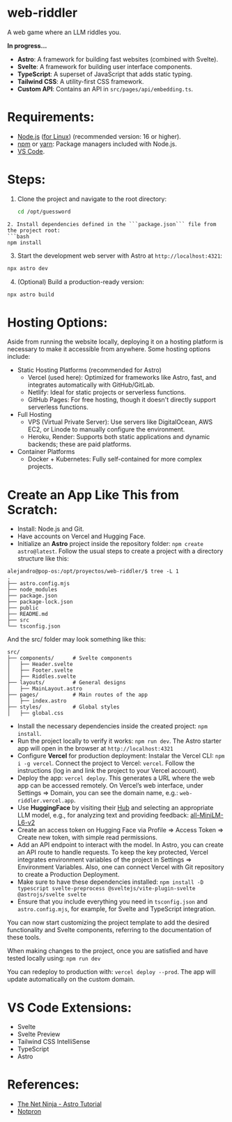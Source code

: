 # web-riddler

A web game where an LLM riddles you.

__In progress...__

* **Astro**: A framework for building fast websites (combined with Svelte).
* **Svelte**: A framework for building user interface components.
* **TypeScript**: A superset of JavaScript that adds static typing.
* **Tailwind CSS**: A utility-first CSS framework.
* **Custom API**: Contains an API in `src/pages/api/embedding.ts`.

# Requirements:
* [Node.js](https://nodejs.org/) ([for Linux](https://nodejs.org/en/download)) (recommended version: 16 or higher).
* [npm](https://docs.npmjs.com/cli/v8/commands/npm-install) or [yarn](https://classic.yarnpkg.com/lang/en/docs/install/#windows-stable): Package managers included with Node.js.
* [VS Code](https://code.visualstudio.com/docs/setup/setup-overview).

# Steps:

1. Clone the project and navigate to the root directory:  
   ```bash
   cd /opt/guessword
```
2. Install dependencies defined in the ```package.json``` file from the project root:
```bash
npm install
```
3. Start the development web server with Astro at ```http://localhost:4321```:
```bash
npx astro dev
```
4. (Optional) Build a production-ready version:
```bash
npx astro build
```

# Hosting Options:
Aside from running the website locally, deploying it on a hosting platform is necessary to make it accessible from anywhere. Some hosting options include:

- Static Hosting Platforms (recommended for Astro)
	- Vercel (used here): Optimized for frameworks like Astro, fast, and integrates automatically with GitHub/GitLab.
	- Netlify: Ideal for static projects or serverless functions.
	- GitHub Pages: For free hosting, though it doesn't directly support serverless functions.
- Full Hosting
	- VPS (Virtual Private Server): Use servers like DigitalOcean, AWS EC2, or Linode to manually configure the environment.
	- Heroku, Render: Supports both static applications and dynamic backends; these are paid platforms.
- Container Platforms
	- Docker + Kubernetes: Fully self-contained for more complex projects.

# Create an App Like This from Scratch:
* Install: Node.js and Git.
* Have accounts on Vercel and Hugging Face.
* Initialize an **Astro** project inside the repository folder: ```npm create astro@latest```. Follow the usual steps to create a project with a directory structure like this:
```
alejandro@pop-os:/opt/proyectos/web-riddler/$ tree -L 1
.
├── astro.config.mjs
├── node_modules
├── package.json
├── package-lock.json
├── public
├── README.md
├── src
└── tsconfig.json
```
And the src/ folder may look something like this:
```
src/
├── components/      # Svelte components
│   ├── Header.svelte
│   ├── Footer.svelte
│   ├── Riddles.svelte
├── layouts/         # General designs
│   ├── MainLayout.astro
├── pages/           # Main routes of the app
│   ├── index.astro
├── styles/          # Global styles
│   ├── global.css
```

* Install the necessary dependencies inside the created project: ```npm install```.
* Run the project locally to verify it works: ```npm run dev```. The Astro starter app will open in the browser at ```http://localhost:4321```
* Configure **Vercel** for production deployment: Instalar the Vercel CLI: ```npm i -g vercel```. Connect the project to Vercel: ```vercel```. Follow the instructions (log in and link the project to your Vercel account).
* Deploy the app: ```vercel deploy```. This generates a URL where the web app can be accessed remotely. On Vercel’s web interface, under Settings => Domain, you can see the domain name, e.g.: ```web-riddler.vercel.app```.
* Use **HuggingFace** by visiting their [Hub](https://huggingface.co/models) and selecting an appropriate LLM model, e.g., for analyzing text and providing feedback: [all-MiniLM-L6-v2](https://huggingface.co/sentence-transformers/all-MiniLM-L6-v2) 
* Create an access token on Hugging Face via Profile => Access Token => Create new token, with simple read permissions.
* Add an API endpoint to interact with the model. In Astro, you can create an API route to handle requests. To keep the key protected, Vercel integrates environment variables of the project in Settings => Environment Variables. Also, one can connect Vercel with Git repository to create a Production Deployment.
* Make sure to have these dependencies installed: ```npm install -D typescript svelte-preprocess @sveltejs/vite-plugin-svelte @astrojs/svelte svelte```
* Ensure that you include everything you need in ```tsconfig.json``` and ```astro.config.mjs```, for example, for Svelte and TypeScript integration.

You can now start customizing the project template to add the desired functionality and Svelte components, referring to the documentation of these tools.

When making changes to the project, once you are satisfied and have tested locally using: ```npm run dev```

You can redeploy to production with: ```vercel deploy --prod```. The app will update automatically on the custom domain.

# VS Code Extensions:
* Svelte
* Svelte Preview
* Tailwind CSS IntelliSense
* TypeScript
* Astro

# References:
- [The Net Ninja - Astro Tutorial](https://www.youtube.com/watch?v=gUs-Sissb48&ab_channel=NetNinja)
- [Notpron](https://es.wikipedia.org/wiki/Notpron)

